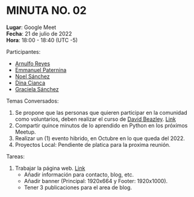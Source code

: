 # MINUTA NO. 02

**Lugar**: Google Meet  
**Fecha**: 21 de julio de 2022  
**Hora**: 18:00 - 18:40 (UTC -5)

Participantes:

-   [Arnulfo Reyes](https://www.linkedin.com/in/arnulfo-rh)
-   [Emmanuel Paternina](https://www.linkedin.com/in/emmanuel-paternina-446a2734)
-   [Noel Sánchez](https://www.linkedin.com/in/noel-s%C3%A1nchez-2945071ab)
-   [Dina Cianca](https://www.linkedin.com/in/dina-cianca-9a3113210)
-   [Graciela Sánchez](<>)

Temas Conversados:

1.  Se propone que las personas que quieren participar en la comunidad
    como voluntarios, deben realizar el curso de [David Beazley](https://dabeaz.com).
    [Link](https://pythonpanama.github.io/pythonpractico/)
2.  Compartir quince minutos de lo aprendido en Python en los próximos Meetup.
3.  Realizar un (1) evento hibrido, en Octubre en lo que queda del 2022.
4.  Proyectos Local: Pendiente de platica para la proxima reunión.

Tareas:

1.  Trabajar la página web. [Link](http://www.softd3v.com/pythonpanama)
    -   Añadir información para contacto, blog, etc.
    -   Añadir banner (Principal: 1920x664 y Footer:  1920x1000).
    -   Tener 3 publicaciones para el area de blog.
